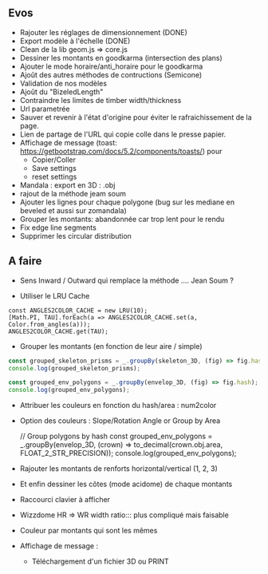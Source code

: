 ## Evos

* Rajouter les réglages de dimensionnement (DONE)
* Export modèle à l'échelle (DONE)
* Clean de la lib geom.js => core.js
* Dessiner les montants en  goodkarma (intersection des plans)
* Ajouter le mode horaire/anti_horaire pour le goodkarma
* Ajoût des autres méthodes de contructions (Semicone)
* Validation de nos modèles
* Ajoût du "BizeledLength" 
* Contraindre les limites de timber width/thickness
* Url parametrée
* Sauver et revenir à l'état d'origine pour éviter le rafraichissement de la page.
* Lien de partage de l'URL qui copie colle dans le presse papier.
* Affichage de message (toast: https://getbootstrap.com/docs/5.2/components/toasts/) pour
  * Copier/Coller
  * Save settings
  * reset settings
* Mandala : export en 3D : .obj
* rajout de la méthode jeam soum 
* Ajouter les lignes pour chaque polygone (bug sur les mediane en beveled et aussi sur zomandala)
* Grouper les montants: abandonnée car trop lent pour le rendu
* Fix edge line segments
* Supprimer les circular distribution

## A faire


* Sens Inward / Outward qui remplace la méthode .... Jean Soum ?

  
* Utiliser le LRU Cache 
```
const ANGLES2COLOR_CACHE = new LRU(10);
[Math.PI, TAU].forEach(a => ANGLES2COLOR_CACHE.set(a, Color.from_angles(a)));
ANGLES2COLOR_CACHE.get(TAU);
```
  
* Grouper les montants (en fonction de leur aire / simple)

```js
const grouped_skeleton_prisms = _.groupBy(skeleton_3D, (fig) => fig.hash);
console.log(grouped_skeleton_prisms);

const grouped_env_polygons = _.groupBy(envelop_3D, (fig) => fig.hash);
console.log(grouped_env_polygons);
```
  
* Attribuer les couleurs en fonction du hash/area : num2color
  
* Option des couleurs : Slope/Rotation Angle or Group by Area

  // Group polygons by hash
  const grouped_env_polygons = _.groupBy(envelop_3D, (crown) => to_decimal(crown.obj.area, FLOAT_2_STR_PRECISION));
  console.log(grouped_env_polygons);

* Rajouter les montants de renforts horizontal/vertical (1, 2, 3)
* Et enfin dessiner les côtes (mode acidome) de chaque montants
  
* Raccourci clavier à afficher

* Wizzdome HR => WR width ratio::: plus compliqué mais faisable

* Couleur par montants qui sont les mêmes

* Affichage de message :
    * Téléchargement d'un fichier 3D ou PRINT
  